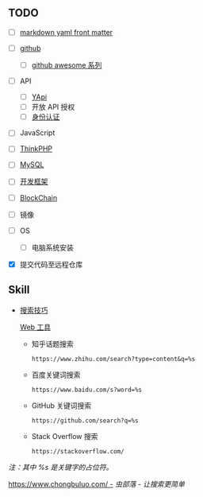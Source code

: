 ## TODO

- [ ] [markdown yaml front matter](/tools/markdown)
- [ ] [github](/tools/github)
  - [ ] [github awesome 系列](/tools/github?id=awesome)
- [ ] API
  - [ ] [YApi](/tools/yapi)
  - [ ] 开放 API 授权
  - [ ] [身份认证](/essential/identity.md)
- [ ] JavaScript
- [ ] [ThinkPHP](/back-end/thinkphp/)
- [ ] [MySQL](/database/mysql/)
- [ ] [开发框架](/开发框架/)
- [ ] [BlockChain](/blockchain/)
- [ ] 镜像
- [ ] OS
  - [ ] 电脑系统安装
- [x] 提交代码至远程仓库



## Skill

- [搜索技巧](tools/browser.md#搜索引擎)

    [Web 工具](tools/custom-search.md)
    
    - 知乎话题搜索
  
        ```url
        https://www.zhihu.com/search?type=content&q=%s
        ```

    - 百度关键词搜索
  
        ```url
        https://www.baidu.com/s?word=%s
        ```

    - GitHub 关键词搜索
  
        ```url
        https://github.com/search?q=%s
        ```
        
    - Stack Overflow 搜索

        ```url
        https://stackoverflow.com/
        ```

_注：其中 %s 是关键字的占位符。_

https://www.chongbuluo.com/ - *虫部落 - 让搜索更简单*
